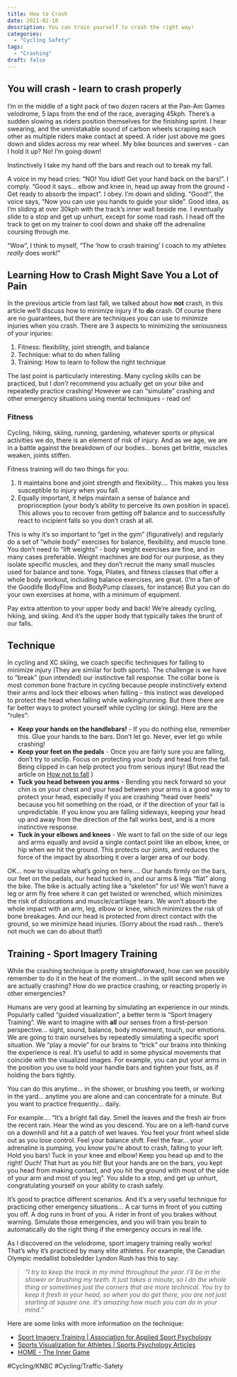 ```yaml
---
title: How to Crash
date: 2021-02-10
description: You can train yourself to crash the right way!
categories:
  - "Cycling Safety"
tags:
  - "Crashing"
draft: false
---
```


## You will crash - learn to crash properly
I’m in the middle of a tight pack of two dozen racers at  the Pan-Am Games velodrome, 5 laps from the end of the race, averaging 45kph.  There’s a sudden slowing as riders position themselves for the finishing sprint. I hear swearing, and the unmistakable sound of carbon wheels scraping each other as multiple riders make contact at speed. A rider just above me goes down and slides across my rear wheel. My bike bounces and swerves - can I hold it up? No! I’m going down! 

Instinctively I take my hand off the bars and reach out to break my fall.

A voice in my head cries: “NO! You idiot! Get your hand back on the bars!”. I comply. “Good it says… elbow and knee in, head up away from the ground -  Get ready to absorb the impact”. I obey. I’m down and sliding. “Good!”, the voice says, “Now you can use you hands to guide your slide”. Good idea, as I’m sliding at over 30kph with the track’s inner wall beside me. I eventually slide to a stop and get up unhurt, except for some road rash. I head off the track to get on my trainer to cool down and shake off the adrenaline coursing through me.

“Wow”, I think to myself, “The ‘how to crash training’ I coach to my athletes _really_ does work!”

## Learning How to Crash Might Save You a Lot of Pain
In the previous article from last fall, we talked about how **not** crash, in this article we’ll discuss how to minimize injury if to **do** crash. Of course there are no guarantees, but there are techniques you can use to minimize injuries when you crash. There are 3 aspects to minimizing the seriousness of your injuries:
1. Fitness: flexibility, joint strength, and balance
2. Technique: what to do when falling
3. Training: How to learn to follow the right technique

The last point is particularly interesting. Many cycling skills can be practiced, but I _don’t_ recommend you actually get on your bike and repeatedly practice crashing! However we can “simulate” crashing and other emergency situations using mental techniques -  read on!

### Fitness
Cycling, hiking, skiing, running, gardening, whatever sports or physical activities we do, there is an element of risk of injury. And as we age, we are in a battle against the breakdown of our bodies… bones get brittle, muscles weaken, joints stiffen.

Fitness training will do two things for you:
1. It maintains bone and joint strength and flexibility…. This makes you less susceptible to injury when you fall.
2. Equally important, it helps maintain a sense of balance and proprioception (your body’s ability to perceive its own position in space). This allows you to recover from getting off balance and to successfully react to incipient falls so you don’t crash at all. 

This is why it’s so important to “get in the gym” (figuratively) and regularly do a set of “whole body” exercises for balance, flexibility, and muscle tone. You don’t need to “lift weights” - body weight exercises are fine, and in many cases preferable. Weight machines are _bad_ for our purpose, as they isolate specific muscles, and they don’t recruit the many small muscles used for balance and tone. Yoga, Pilates, and fitness classes that offer a whole body workout, including balance exercises, are great. (I’m a fan of the Goodlife BodyFlow and BodyPump classes, for instance) But you can do your own exercises at home, with a minimum of equipment.

Pay extra attention to your upper body and back! We’re already cycling, hiking, and skiing. And it’s the upper body that typically takes the brunt of our falls.

## Technique
In cycling and XC skiing, we coach specific techniques for falling to minimize injury (They are similar for both sports). The challenge is we have to “break” (pun intended) our instinctive fall response. The collar bone is  most common bone fracture in cycling because people instinctively extend their arms and lock their elbows when falling - this instinct was developed to protect the head when falling while walking/running. But there there are far better ways to protect yourself while cycling (or skiing). Here are the “rules”:

*  **Keep your hands on the handlebars!** - If you do nothing else, remember this. Glue your hands to the bars. Don’t let go. Never, ever let go while crashing! 
* **Keep your feet on the pedals** - Once you are fairly sure you are falling, don’t try to unclip. Focus on protecting your body and head from the fall. Being clipped in can help protect you from serious injury! (But read the article on  [How not to fall](https://knbc.ca/Safety-&-Education-Blog/9283598) )
* **Tuck you head between you arms** - Bending you neck forward so your chin is on your chest and your head between your arms is a good way to protect your head, especially if you are crashing “head over heels” because you hit something on the road, or if the direction of your fall is unpredictable. If you know you are falling sideways, keeping your head up and away from the direction of the fall works best, and is a more instinctive response.
* **Tuck in your elbows and knees** - We want to fall on the side of our legs and arms equally and avoid a single contact point like an elbow, knee, or hip when we hit the ground. This protects our joints, and reduces the force of the impact by absorbing  it over a larger area of our body.

OK… now to visualize what’s going on here…. Our hands firmly on the bars, our feet on the pedals, our head tucked in, and our arms & legs “flat” along the bike. The bike is actually acting like a “skeleton” for us! We won’t have a leg or arm fly free where it can get twisted or wrenched, which minimizes the risk of dislocations and muscle/cartilage tears. We won’t absorb the whole impact with an arm, leg, elbow or knee, which minimizes the risk of bone breakages. And our head is protected from direct contact with the ground, so we minimize head injuries. (Sorry about the road rash… there’s not much we can do about that!)

## Training - Sport Imagery Training
While the crashing technique is pretty straightforward, how can we possibly remember to do it in the heat of the moment… in the split second when we are actually crashing? How do we practice crashing, or reacting properly in other emergencies?

Humans are very good at learning by simulating an experience in our minds. Popularly called “guided visualization”, a better term is “Sport Imagery Training”. We want to imagine with **all** our senses from a first-person perspective… sight, sound, balance, body movement, touch, our emotions. We are going to train ourselves by repeatedly simulating a specific sport situation. We “play a movie” for our brains to “trick” our brains into thinking the experience is real. It’s useful to add in some physical movements that coincide with the visualized images. For example, you can put your arms in the position you use to hold your handle bars and tighten your fists, as if holding the bars tightly.

You can do this anytime… in the shower, or brushing you teeth, or working in the yard… anytime you are alone and can concentrate for a minute. But you want to practice frequently… daily.

For example…. “It’s a bright fall day. Smell the leaves and the fresh air from the recent rain. Hear the wind as you descend. You are on a left-hand curve on a downhill and hit a a patch of wet leaves. You feel your front wheel slide out as you lose control. Feel your balance shift. Feel the fear… your adrenaline is pumping, you know you’re about to crash, falling to your left. Hold you bars! Tuck in your knee and elbow! Keep you head up and to the right! Ouch! That hurt as you hit! But your hands are on the bars, you kept you head from making contact, and you hit the ground with most of the side of your arm and most of you leg”. You slide to a stop, and get up unhurt, congratulating yourself on your ability to crash safely.

It’s good to practice different scenarios. And it’s a very useful technique for practicing other emergency situations… A car turns in front of you cutting you off. A dog runs in front of you. A rider in front of you brakes without warning. Simulate those emergencies, and you will train you brain to automatically do the right thing if the emergency occurs in real life.

As I discovered on the velodrome, sport imagery training really works! That’s why it’s practiced by many elite athletes. For example, the Canadian Olympic medallist bobsledder Lyndon Rush has this to say:
> _“I try to keep the track in my mind throughout the year. I’ll be in the shower or brushing my teeth. It just takes a minute, so I do the whole thing or sometimes just the corners that are more technical. You try to keep it fresh in your head, so when you do get there, you are not just starting at square one. It’s amazing how much you can do in your mind.”_  

Here are some links with more information on the technique:
* [Sport Imagery Training | Association for Applied Sport Psychology](https://appliedsportpsych.org/resources/resources-for-athletes/sport-imagery-training/)
* [Sports Visualization for Athletes | Sports Psychology Articles](https://www.peaksports.com/sports-psychology-blog/sports-visualization-athletes/)
* [HOME - The Inner Game](https://theinnergame.com/)

#Cycling/KNBC #Cycling/Traffic-Safety
